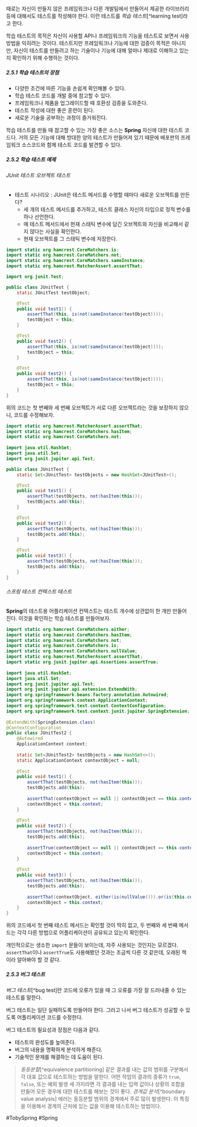 때로는 자신이 만들지 않은 프레임워크나 다른 개발팀에서 만들어서 제공한 라이브러리 등에 대해서도 테스트를 작성해야 한다. 이런 테스트를 *학습 테스트*[^learning test]라고 한다.

학습 테스트의 목적은 자신이 사용할 API나 프레임워크의 기능을 테스트로 보면서 사용 방법을 익히려는 것이다. 테스트지만 프레임워크나 기능에 대한 검증이 목적은 아니지만, 자신이 테스트를 만들려고 하는 기술이나 기능에 대해 얼마나 제대로 이해하고 있는지 확인하기 위해 수행하는 것이다.
##### 2.5.1 학습 테스트의 장점
- 다양한 조건에 따른 기능을 손쉽게 확인해볼 수 있다.
- 학습 테스트 코드를 개발 중에 참고할 수 있다.
- 프레임워크나 제품을 업그레이드할 때 호환성 검증을 도와준다.
- 테스트 작성에 대한 좋은 훈련이 된다.
- 새로운 기술을 공부하는 과정이 즐거워진다.

학습 테스트를 만들 때 참고할 수 있는 가장 좋은 소스는 **Spring** 자신에 대한 테스트 코드다. 거의 모든 기능에 대해 방대한 양의 테스트가 만들어져 있기 때문에 배포판의 프레임워크 소스코드와 함께 테스트 코드를 발견할 수 있다.
##### 2.5.2 학습 테스트 예제
###### JUnit 테스트 오브젝트 테스트
- 테스트 시나리오 : JUnit은 테스트 메서드를 수행할 때마다 새로운 오브젝트를 만든다?
	- 세 개의 테스트 메서드를 추가하고, 테스트 클래스 자신의 타입으로 정적 변수를 하나 선언한다.
	- 매 테스트 메서드에서 현재 스태틱 변수에 담긴 오브젝트와 자신을 비교해서 같지 않다는 사실을 확인한다.
	- 현재 오브젝트를 그 스태틱 변수에 저장한다.
```java
import static org.hamcrest.CoreMatchers.is;
import static org.hamcrest.CoreMatchers.not;
import static org.hamcrest.CoreMatchers.sameInstance;
import static org.hamcrest.MatcherAssert.assertThat;

import org.junit.Test;

public class JUnitTest {
	static JUnitTest testObject;

	@Test
	public void test1() {
		assertThat(this, is(not(sameInstance(testObject))));
		testObject = this;
	}

	@Test
	public void test2() {
		assertThat(this, is(not(sameInstance(testObject))));
		testObject = this;
	}

	@Test
	public void test2() {
		assertThat(this, is(not(sameInstance(testObject))));
		testObject = this;
	}
}
```

위의 코드는 첫 번째와 세 번째 오브젝트가 서로 다른 오브젝트라는 것을 보장하지 않으니, 코드를 수정해보자.
```java
import static org.hamcrest.MatcherAssert.assertThat;  
import static org.hamcrest.CoreMatchers.hasItem;  
import static org.hamcrest.CoreMatchers.not;  
  
import java.util.HashSet;  
import java.util.Set;  
import org.junit.jupiter.api.Test;

public class JUnitTest {
	static Set<JUnitTest> testObjects = new HashSet<JUnitTest>();

	@Test
	public void test1() {
		assertThat(testObjects, not(hasItem(this)));
		testObjects.add(this);
	}

	@Test
	public void test2() {
		assertThat(testObjects, not(hasItem(this)));
		testObjects.add(this);
	}

	@Test
	public void test3() {
		assertThat(testObjects, not(hasItem(this)));
		testObjects.add(this);
	}
}
```

###### 스프링 테스트 컨텍스트 테스트
**Spring**의 테스트용 어플리케이션 컨텍스트는 테스트 개수에 상관없이 한 개만 만들어진다. 이것을 확인하는 학습 테스트를 만들어보자.
```java
import static org.hamcrest.CoreMatchers.either;  
import static org.hamcrest.CoreMatchers.hasItem;  
import static org.hamcrest.CoreMatchers.not;  
import static org.hamcrest.CoreMatchers.is;  
import static org.hamcrest.CoreMatchers.nullValue;  
import static org.hamcrest.MatcherAssert.assertThat;  
import static org.junit.jupiter.api.Assertions.assertTrue;  
  
import java.util.HashSet;  
import java.util.Set;  
import org.junit.jupiter.api.Test;  
import org.junit.jupiter.api.extension.ExtendWith;  
import org.springframework.beans.factory.annotation.Autowired;  
import org.springframework.context.ApplicationContext;  
import org.springframework.test.context.ContextConfiguration;  
import org.springframework.test.context.junit.jupiter.SpringExtension;  
  
@ExtendWith(SpringExtension.class)  
@ContextConfiguration  
public class JUnitTest2 {  
    @Autowired  
    ApplicationContext context;  
  
    static Set<JUnitTest2> testObjects = new HashSet<>();  
    static ApplicationContext contextObject = null;  
  
    @Test  
    public void test1() {  
        assertThat(testObjects, not(hasItem(this)));  
        testObjects.add(this);  
  
        assertThat(contextObject == null || contextObject == this.context, is(true)); 
        contextObject = this.context;  
    }  
  
    @Test  
    public void test2() {  
        assertThat(testObjects, not(hasItem(this)));  
        testObjects.add(this);  
  
        assertTrue(contextObject == null || contextObject == this.context);  
        contextObject = this.context;  
    }  
  
    @Test  
    public void test3() {  
        assertThat(testObjects, not(hasItem(this)));  
        testObjects.add(this);  
  
        assertThat(contextObject, either(is(nullValue())).or(is(this.context)));  
        contextObject = this.context;  
    }  
}
```

위의 코드에서 첫 번째 테스트 메서드는 확인할 것이 딱히 없고, 두 번째와 세 번째 메서드는 각각 다른 방법으로 어플리케이션이 공유되고 있는지 확인한다.

개인적으로는 생소한 `import` 문들이 보이는데, 자주 사용되는 것인지는 모르겠다. `assertThat`이나 `assertTrue`도 사용해봤던 것과는 조금씩 다른 것 같은데, 오래된 책이라 알아봐야 할 것 같다.
##### 2.5.3 버그 테스트
*버그 테스트*[^bug test]란 코드에 오류가 있을 때 그 오류를 가장 잘 드러내줄 수 있는 테스트를 말한다.

버그 테스트는 일단 실패하도록 만들어야 한다. 그러고 나서 버그 테스트가 성공할 수 있도록 어플리케이션 코드를 수정한다.

버그 테스트의 필요성과 장점은 다음과 같다.
- 테스트의 완성도를 높여준다.
- 버그의 내용을 명확하게 분석하게 해준다.
- 기술적인 문제를 해결하는 데 도움이 된다.

> *동등분할*[^equivalence partitioning]
> 같은 결과를 내는 값의 범위를 구분해서 각 대표 값으로 테스트하는 방법을 말한다. 어떤 작업의 결과의 종류가 `true`, `false`, 또는 예외 발생 세 가지라면 각 결과를 내는 입력 값이나 상황의 조합을 만들어 모든 경우에 대한 테스트를 해보는 것이 좋다.
> *경계값 분석*[^boundary value analysis]
> 에러는 동등분할 범위의 경계에서 주로 많이 발생한다. 이 특징을 이용해서 경계의 근처에 있는 값을 이용해 테스트하는 방법이다. 

#TobySpring #Spring 